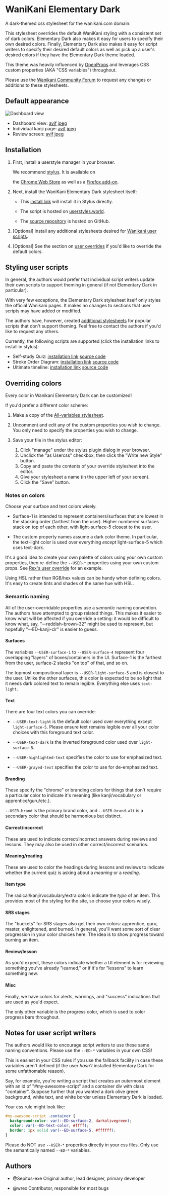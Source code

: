 # WaniKani Elementary Dark

A dark-themed css stylesheet for the wanikani.com domain:

This stylesheet overrides the default WaniKani styling with a consistent set of
dark colors. Elementary Dark also makes it easy for users to specify their own
desired colors. Finally, Elementary Dark also makes it easy for script writers
to specify their desired default colors as well as pick up a user's desired colors
if they have the Elementary Dark theme loaded.

This theme was heavily influenced by [OpenProps](https://open-props.style/) and
leverages CSS custom properties (AKA "CSS variables") throughout.

Please use the [Wanikani Community
Forum](https://community.wanikani.com/t/userstyle-wanikani-elementary-dark/60137)
to request any changes or additions to these stylesheets.

## Default appearance

![Dashboard view](./pics/dash-thumb.jpg)

- Dashboard view: [avif](./pics/dashboard.avif) [jpeg](./pics/dashboard.jpg)
- Individual kanji page: [avif](./pics/kanji.avif) [jpeg](./pics/kanji.jpg)
- Review screen: [avif](./pics/review.avif) [jpeg](./pics/review.jpg)

## Installation

1. First, install a userstyle manager in your browser.

   We recommend [stylus](https://github.com/openstyles/stylus). It is available on

   the [Chrome Web Store](https://chrome.google.com/webstore/detail/stylus/clngdbkpkpeebahjckkjfobafhncgmne)
   as well as a [Firefox add-on](https://addons.mozilla.org/firefox/addon/styl-us/).

2. Next, install the WaniKani Elementary Dark stylesheet itself:

   - This [install link](https://userstyles.world/api/style/8103.user.css) will
     install it in Stylus directly.

   - The script is hosted on [userstyles.world](https://userstyles.world/style/8103/wanikani-elementary-dark).

   - The [source repository](https://github.com/Sepitus-exe/WKElementaryDark) is
     hosted on GitHub.

3. [Optional] Install any additional stylesheets desired for [Wanikani user
   scripts](#styling-user-scripts).

4. [Optional] See the section on [user overrides](#user-overrides) if
   you'd like to override the default colors.

## Styling user scripts

In general, the authors would prefer that individual script writers update their
own scripts to support theming in general (if not Elementary Dark in
particular).

With very few exceptions, the Elementary Dark stylesheet itself only styles the
official Wanikani pages. It makes no changes to sections that user scripts
may have added or modified.

The authors have, however, created [additional
stylesheets](./userscript-styles/) for popular scripts that don't support
theming. Feel free to contact the authors if you'd like to request any others.

Currently, the following scripts are supported (click the installation links to
install in stylus):

- Self-study Quiz: [installation link](#) [source code](./userscript-styles/WKED-self-study.css)
- Stroke Order Diagram: [installation link](#) [source code](./userscript-styles/WKED-stroke-order.css)
- Ultimate timeline: [installation link](#) [source code](./userscript-styles/WKED-ultimate-timeline.css)

## Overriding colors

Every color in Wanikani Elementary Dark can be customized!

If you'd prefer a different color scheme:

1. Make a copy of the [All-variables stylesheet](./user-overrides.css).

2. Uncomment and edit any of the custom properties you wish to change. You only
   need to specify the properties you wish to change.

3. Save your file in the stylus editor:

   1. Click "manage" under the stylus plugin dialog in your browser.
   2. Unclick the "as Usercss" checkbox, then click the "Write new Style"
      button.
   3. Copy and paste the contents of your override stylesheet into the editor.
   4. Give your stylesheet a name (in the upper left of your screen).
   5. Click the "Save" button.

### Notes on colors

Choose your surface and text colors wisely.

- Surface-1 is intended to represent containers/surfaces that are lowest in
  the stacking order (farthest from the user). Higher numbered surfaces
  stack on top of each other, with light-surface-5 closest to the user.

- The custom property names assume a dark color theme. In particular, the
  text-light color is used over everything _except_ light-surface-5 which uses
  text-dark.

It's a good idea to create your own palette of colors using your own custom
properties, then re-define the `--USER-*` properties using your own custom
props. See [Rex's user override](./user-overrides/rexs-overrides.css) for an
example.

Using HSL rather than RGB/hex values can be handy when defining colors. It's
easy to create tints and shades of the same hue with HSL.

### Semantic naming

All of the user-overridable properties use a _semantic_ naming convention. The
authors have attempted to group related things. This makes it easier to know
what will be affected if you override a setting: it would be difficult to know
what, say, "--reddish-brown-32" might be used to represent, but hopefully
"--ED-kanji-clr" is easier to guess.

#### Surfaces

The variables `--USER-surface-1` to `--USER-surface-4` represent four
overlapping "layers" of boxes/containers in the UI. Surface-1 is the farthest
from the user, surface-2 stacks "on top" of that, and so on.

The topmost compositional layer is `--USER-light-surface-5` and is closest to
the user. Unlike the other surfaces, this color is expected to be so light that
it needs dark colored text to remain legible. Everything else uses `text-light`.

#### Text

There are four text colors you can override:

- `--USER-text-light` is the default color used over everything except
  `light-surface-5`. Please ensure text remains legible over all your color
  choices with this foreground text color.

- `--USER-text-dark` is the inverted foreground color used over
  `light-surface-5`.

- `--USER-highlighted-text` specifies the color to use for emphasized text.

- `--USER-grayed-text` specifies the color to use for de-emphasized text.

#### Branding

These specify the "chrome" or branding colors for things that don't require a
particular color to indicate it's meaning (like kanji/vocabulary or
apprentice/guru/etc.).

`--USER-brand` is the primary brand color, and `--USER-brand-alt` is a secondary
color that should be harmonious but distinct.

#### Correct/incorrect

These are used to indicate correct/incorrect answers during reviews and lessons.
They may also be used in other correct/incorrect scenarios.

#### Meaning/reading

These are used to color the headings during lessons and reviews to indicate
whether the current quiz is asking about a _meaning_ or a _reading_.

#### Item type

The radical/kanji/vocabulary/extra colors indicate the _type_ of an item. This
provides most of the styling for the site, so choose your colors wisely.

#### SRS stages

The "buckets" for SRS stages also get their own colors: apprentice, guru,
master, enlightened, and burned. In general, you'll want some sort of clear
progression in your color choices here. The idea is to show progress toward
burning an item.

#### Review/lesson

As you'd expect, these colors indicate whether a UI element is for reviewing
something you've already "learned," or if it's for "lessons" to learn something
new.

#### Misc

Finally, we have colors for alerts, warnings, and "success" indications that are
used as you'd expect.

The only other variable is the progress color, which is used to color progress
bars throughout.

## Notes for user script writers

The authors would like to encourage script writers to use these same naming
conventions. Please use the `--ED-*` variables in your own CSS!

This is easiest in your CSS rules if you use the fallback facility in case these
variables aren't defined (if the user _hasn't_ installed Elementary Dark for
some unfathomable reason).

Say, for example, you're writing a script that creates an outermost element with
an id of "#my-awesome-script" and a container div with class "container".
Suppose further that you wanted a dark olive green background, white text, and
white border unless Elementary Dark is loaded.

Your css rule might look like:

```css
#my-awesome-script .container {
  background-color: var(--ED-surface-2, darkolivegreen);
  color: var(--ED-text-color, #ffff);
  border: 1px solid var(--ED-surface-5, #ffffff);
}
```

Please do NOT use `--USER-*` properties directly in your css files. Only use the
semantically named `--ED-*` variables.

## Authors

- @Sepitus-exe Original author, lead designer, primary developer

- @wrex Contributor, responsible for most bugs
